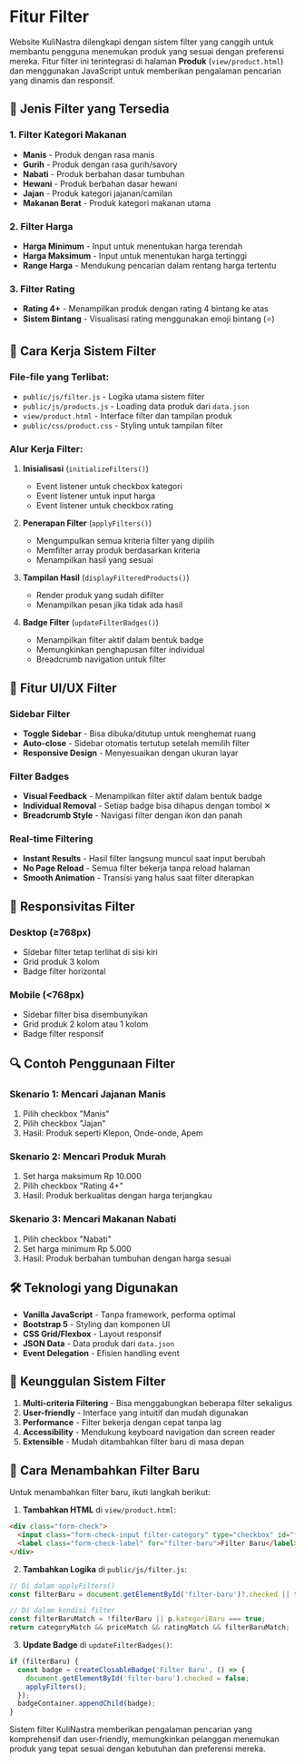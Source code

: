 # Fitur Filter

Website KuliNastra dilengkapi dengan sistem filter yang canggih untuk membantu pengguna menemukan produk yang sesuai dengan preferensi mereka. Fitur filter ini terintegrasi di halaman **Produk** (`view/product.html`) dan menggunakan JavaScript untuk memberikan pengalaman pencarian yang dinamis dan responsif.

## 🎯 **Jenis Filter yang Tersedia**

### 1. **Filter Kategori Makanan**
- **Manis** - Produk dengan rasa manis
- **Gurih** - Produk dengan rasa gurih/savory
- **Nabati** - Produk berbahan dasar tumbuhan
- **Hewani** - Produk berbahan dasar hewani
- **Jajan** - Produk kategori jajanan/camilan
- **Makanan Berat** - Produk kategori makanan utama

### 2. **Filter Harga**
- **Harga Minimum** - Input untuk menentukan harga terendah
- **Harga Maksimum** - Input untuk menentukan harga tertinggi
- **Range Harga** - Mendukung pencarian dalam rentang harga tertentu

### 3. **Filter Rating**
- **Rating 4+** - Menampilkan produk dengan rating 4 bintang ke atas
- **Sistem Bintang** - Visualisasi rating menggunakan emoji bintang (⭐)

## 🔧 **Cara Kerja Sistem Filter**

### **File-file yang Terlibat:**
- `public/js/filter.js` - Logika utama sistem filter
- `public/js/products.js` - Loading data produk dari `data.json`
- `view/product.html` - Interface filter dan tampilan produk
- `public/css/product.css` - Styling untuk tampilan filter

### **Alur Kerja Filter:**

1. **Inisialisasi** (`initializeFilters()`)
   - Event listener untuk checkbox kategori
   - Event listener untuk input harga
   - Event listener untuk checkbox rating

2. **Penerapan Filter** (`applyFilters()`)
   - Mengumpulkan semua kriteria filter yang dipilih
   - Memfilter array produk berdasarkan kriteria
   - Menampilkan hasil yang sesuai

3. **Tampilan Hasil** (`displayFilteredProducts()`)
   - Render produk yang sudah difilter
   - Menampilkan pesan jika tidak ada hasil

4. **Badge Filter** (`updateFilterBadges()`)
   - Menampilkan filter aktif dalam bentuk badge
   - Memungkinkan penghapusan filter individual
   - Breadcrumb navigation untuk filter

## 🎨 **Fitur UI/UX Filter**

### **Sidebar Filter**
- **Toggle Sidebar** - Bisa dibuka/ditutup untuk menghemat ruang
- **Auto-close** - Sidebar otomatis tertutup setelah memilih filter
- **Responsive Design** - Menyesuaikan dengan ukuran layar

### **Filter Badges**
- **Visual Feedback** - Menampilkan filter aktif dalam bentuk badge
- **Individual Removal** - Setiap badge bisa dihapus dengan tombol ✕
- **Breadcrumb Style** - Navigasi filter dengan ikon dan panah

### **Real-time Filtering**
- **Instant Results** - Hasil filter langsung muncul saat input berubah
- **No Page Reload** - Semua filter bekerja tanpa reload halaman
- **Smooth Animation** - Transisi yang halus saat filter diterapkan

## 📱 **Responsivitas Filter**

### **Desktop (≥768px)**
- Sidebar filter tetap terlihat di sisi kiri
- Grid produk 3 kolom
- Badge filter horizontal

### **Mobile (<768px)**
- Sidebar filter bisa disembunyikan
- Grid produk 2 kolom atau 1 kolom
- Badge filter responsif

## 🔍 **Contoh Penggunaan Filter**

### **Skenario 1: Mencari Jajanan Manis**
1. Pilih checkbox "Manis"
2. Pilih checkbox "Jajan"
3. Hasil: Produk seperti Klepon, Onde-onde, Apem

### **Skenario 2: Mencari Produk Murah**
1. Set harga maksimum Rp 10.000
2. Pilih checkbox "Rating 4+"
3. Hasil: Produk berkualitas dengan harga terjangkau

### **Skenario 3: Mencari Makanan Nabati**
1. Pilih checkbox "Nabati"
2. Set harga minimum Rp 5.000
3. Hasil: Produk berbahan tumbuhan dengan harga sesuai

## 🛠 **Teknologi yang Digunakan**

- **Vanilla JavaScript** - Tanpa framework, performa optimal
- **Bootstrap 5** - Styling dan komponen UI
- **CSS Grid/Flexbox** - Layout responsif
- **JSON Data** - Data produk dari `data.json`
- **Event Delegation** - Efisien handling event

## 🎯 **Keunggulan Sistem Filter**

1. **Multi-criteria Filtering** - Bisa menggabungkan beberapa filter sekaligus
2. **User-friendly** - Interface yang intuitif dan mudah digunakan
3. **Performance** - Filter bekerja dengan cepat tanpa lag
4. **Accessibility** - Mendukung keyboard navigation dan screen reader
5. **Extensible** - Mudah ditambahkan filter baru di masa depan

## 🔧 **Cara Menambahkan Filter Baru**

Untuk menambahkan filter baru, ikuti langkah berikut:

1. **Tambahkan HTML** di `view/product.html`:
```html
<div class="form-check">
  <input class="form-check-input filter-category" type="checkbox" id="filter-baru" value="filter-baru">
  <label class="form-check-label" for="filter-baru">Filter Baru</label>
</div>
```

2. **Tambahkan Logika** di `public/js/filter.js`:
```javascript
// Di dalam applyFilters()
const filterBaru = document.getElementById('filter-baru')?.checked || false;

// Di dalam kondisi filter
const filterBaruMatch = !filterBaru || p.kategoriBaru === true;
return categoryMatch && priceMatch && ratingMatch && filterBaruMatch;
```

3. **Update Badge** di `updateFilterBadges()`:
```javascript
if (filterBaru) {
  const badge = createClosableBadge('Filter Baru', () => {
    document.getElementById('filter-baru').checked = false;
    applyFilters();
  });
  badgeContainer.appendChild(badge);
}
```

Sistem filter KuliNastra memberikan pengalaman pencarian yang komprehensif dan user-friendly, memungkinkan pelanggan menemukan produk yang tepat sesuai dengan kebutuhan dan preferensi mereka.